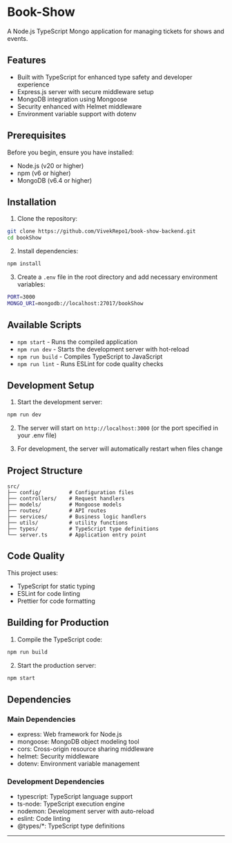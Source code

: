 # Book-Show

A Node.js TypeScript Mongo application for managing tickets for shows and events.

## Features

- Built with TypeScript for enhanced type safety and developer experience
- Express.js server with secure middleware setup
- MongoDB integration using Mongoose
- Security enhanced with Helmet middleware
- Environment variable support with dotenv

## Prerequisites

Before you begin, ensure you have installed:
- Node.js (v20 or higher)
- npm (v6 or higher)
- MongoDB (v6.4 or higher)

## Installation

1. Clone the repository:
```bash
git clone https://github.com/VivekRepo1/book-show-backend.git
cd bookShow
```

2. Install dependencies:
```bash
npm install
```

3. Create a `.env` file in the root directory and add necessary environment variables:
```bash
PORT=3000
MONGO_URI=mongodb://localhost:27017/bookShow
```

## Available Scripts

- `npm start` - Runs the compiled application
- `npm run dev` - Starts the development server with hot-reload
- `npm run build` - Compiles TypeScript to JavaScript
- `npm run lint` - Runs ESLint for code quality checks

## Development Setup

1. Start the development server:
```bash
npm run dev
```

2. The server will start on `http://localhost:3000` (or the port specified in your .env file)

3. For development, the server will automatically restart when files change

## Project Structure

```
src/
├── config/         # Configuration files
├── controllers/    # Request handlers
├── models/         # Mongoose models
├── routes/         # API routes
├── services/       # Business logic handlers
├── utils/          # utility functions
├── types/          # TypeScript type definitions
└── server.ts       # Application entry point
```

## Code Quality

This project uses:
- TypeScript for static typing
- ESLint for code linting
- Prettier for code formatting

## Building for Production

1. Compile the TypeScript code:
```bash
npm run build
```

2. Start the production server:
```bash
npm start
```

## Dependencies

### Main Dependencies
- express: Web framework for Node.js
- mongoose: MongoDB object modeling tool
- cors: Cross-origin resource sharing middleware
- helmet: Security middleware
- dotenv: Environment variable management

### Development Dependencies
- typescript: TypeScript language support
- ts-node: TypeScript execution engine
- nodemon: Development server with auto-reload
- eslint: Code linting
- @types/*: TypeScript type definitions

---